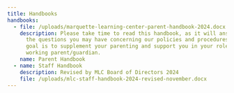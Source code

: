 ```yaml
---
title: Handbooks
handbooks:
  - file: /uploads/marquette-learning-center-parent-handbook-2024.docx
    description: Please take time to read this handbook, as it will answer many of
      the questions you may have concerning our policies and procedures. Our
      goal is to supplement your parenting and support you in your role as a
      working parent/guardian.
    name: Parent Handbook
  - name: Staff Handbook
    description: Revised by MLC Board of Directors 2024
    file: /uploads/mlc-staff-handbook-2024-revised-november.docx
---
```

